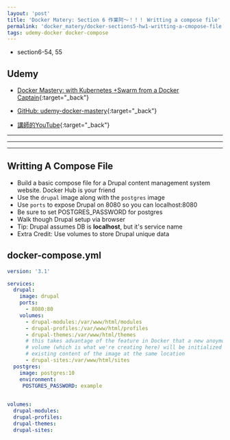 ```yaml
---
layout: 'post'
title: 'Docker Matery: Section 6 作業阿～！！！ Writting a compose file'
permalink: 'docker_matery/docker-sections5-hw1-writting-a-cmopose-file'
tags: udemy-docker docker-compose
---
```


- section6-54, 55

## Udemy

- [Docker Mastery: with Kubernetes +Swarm from a Docker Captain](https://www.udemy.com/course/docker-mastery/){:target="_back"}

- [GitHub: udemy-docker-mastery](https://github.com/BretFisher/udemy-docker-mastery){:target="_back"}

- [講師的YouTube](https://www.youtube.com/channel/UC0NErq0RhP51iXx64ZmyVfg){:target="_back"}

---
---
---

## Writting A Compose File

- Build a basic compose file for a Drupal content management system website. Docker Hub is your friend
- Use the `drupal` image along with the `postgres` image
- Use `ports` to expose Drupal on 8080 so you can localhost:8080
- Be sure to set POSTGRES_PASSWORD for postgres
- Walk though Drupal setup via browser
- Tip: Drupal assumes DB is __localhost__, but it's service name
- Extra Credit: Use volumes to store Drupal unique data


## docker-compose.yml

~~~yml
version: '3.1'

services:
  drupal:
    image: drupal
    ports:
      - 8080:80
    volumes: 
      - drupal-modules:/var/www/html/modules
      - drupal-profiles:/var/www/html/profiles
      - drupal-themes:/var/www/html/themes
      # this takes advantage of the feature in Docker that a new anoymous
      # volume (which is what we're creating here) will be initialized with the 
      # existing content of the image at the same location
      - drupal-sites:/var/www/html/sites
  postgres:
    image: postgres:10
    environment:
     POSTGRES_PASSWORD: example
    

volumes:
  drupal-modules:
  drupal-profiles:
  drupal-themes:
  drupal-sites:
~~~


